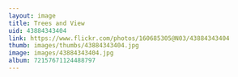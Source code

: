 ```yaml
---
layout: image
title: Trees and View
uid: 43884343404
link: https://www.flickr.com/photos/160685305@N03/43884343404
thumb: images/thumbs/43884343404.jpg
image: images/43884343404.jpg
album: 72157671124488797
---
```


